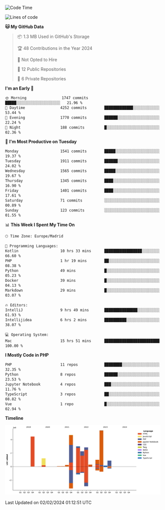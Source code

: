 <!--START_SECTION:waka-->
![Code Time](http://img.shields.io/badge/Code%20Time-25%20hrs%2035%20mins-blue)

![Lines of code](https://img.shields.io/badge/From%20Hello%20World%20I%27ve%20Written-26.3%20million%20lines%20of%20code-blue)

**🐱 My GitHub Data** 

> 📦 1.3 MB Used in GitHub's Storage 
 > 
> 🏆 48 Contributions in the Year 2024
 > 
> 🚫 Not Opted to Hire
 > 
> 📜 12 Public Repositories 
 > 
> 🔑 6 Private Repositories 
 > 
**I'm an Early 🐤** 

```text
🌞 Morning                1747 commits        █████░░░░░░░░░░░░░░░░░░░░   21.96 % 
🌆 Daytime                4252 commits        █████████████░░░░░░░░░░░░   53.44 % 
🌃 Evening                1770 commits        ██████░░░░░░░░░░░░░░░░░░░   22.24 % 
🌙 Night                  188 commits         █░░░░░░░░░░░░░░░░░░░░░░░░   02.36 % 
```
📅 **I'm Most Productive on Tuesday** 

```text
Monday                   1541 commits        █████░░░░░░░░░░░░░░░░░░░░   19.37 % 
Tuesday                  1911 commits        ██████░░░░░░░░░░░░░░░░░░░   24.02 % 
Wednesday                1565 commits        █████░░░░░░░░░░░░░░░░░░░░   19.67 % 
Thursday                 1345 commits        ████░░░░░░░░░░░░░░░░░░░░░   16.90 % 
Friday                   1401 commits        ████░░░░░░░░░░░░░░░░░░░░░   17.61 % 
Saturday                 71 commits          ░░░░░░░░░░░░░░░░░░░░░░░░░   00.89 % 
Sunday                   123 commits         ░░░░░░░░░░░░░░░░░░░░░░░░░   01.55 % 
```


📊 **This Week I Spent My Time On** 

```text
🕑︎ Time Zone: Europe/Madrid

💬 Programming Languages: 
Kotlin                   10 hrs 33 mins      █████████████████░░░░░░░░   66.60 % 
PHP                      1 hr 19 mins        ██░░░░░░░░░░░░░░░░░░░░░░░   08.38 % 
Python                   49 mins             █░░░░░░░░░░░░░░░░░░░░░░░░   05.23 % 
Docker                   39 mins             █░░░░░░░░░░░░░░░░░░░░░░░░   04.13 % 
Markdown                 29 mins             █░░░░░░░░░░░░░░░░░░░░░░░░   03.07 % 

🔥 Editors: 
IntelliJ                 9 hrs 49 mins       ███████████████░░░░░░░░░░   61.93 % 
Intellijidea             6 hrs 2 mins        ██████████░░░░░░░░░░░░░░░   38.07 % 

💻 Operating System: 
Mac                      15 hrs 51 mins      █████████████████████████   100.00 % 
```

**I Mostly Code in PHP** 

```text
PHP                      11 repos            ████████░░░░░░░░░░░░░░░░░   32.35 % 
Python                   8 repos             ██████░░░░░░░░░░░░░░░░░░░   23.53 % 
Jupyter Notebook         4 repos             ███░░░░░░░░░░░░░░░░░░░░░░   11.76 % 
TypeScript               3 repos             ██░░░░░░░░░░░░░░░░░░░░░░░   08.82 % 
Vue                      1 repo              █░░░░░░░░░░░░░░░░░░░░░░░░   02.94 % 
```



**Timeline**

![Lines of Code chart](https://raw.githubusercontent.com/danisoronellas/danisoronellas/main/assets/bar_graph.png)


 Last Updated on 02/02/2024 01:12:51 UTC
<!--END_SECTION:waka-->
